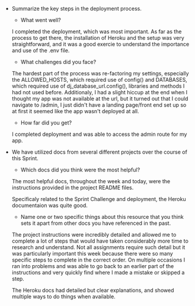 - Summarize the key steps in the deployment process. 

  - What went well?
  
  I completed the deployment, which was most important. As far as the process to get there, the installation of Heroku and the setup was very straightforward, and it was a good exercie to understand the importance and use of the .env file. 

  - What challenges did you face? 

  The hardest part of the process was re-factoring my settings, especially the ALLOWED_HOSTS, which required use of config() and DATABASES, which required use of dj_database_url.config(), libraries and methods I had not used before. Additionaly, I had a slight hiccup at the end when I thought my app was not available at the url, but it turned out that I could navigate to /admin, I just didn't have a landing page/front end set up so at first it seemed like the app wasn't deployed at all.

  - How far did you get?

  I completed deployment and was able to access the admin route for my app.

- We have utilized docs from several different projects over the course of this Sprint.

  - Which docs did you think were the most helpful? 

  The most helpful docs, throughout the week and today, were the instructions provided in the project README files. 

  Specificaly related to the Sprint Challenge and deployment, the Heroku documentaion was quite good. 

  - Name one or two specific things about this resource that you think sets it apart from other docs you have referenced in the past. 

  The project instructions were incredibly detailed and allowed me to complete a lot of steps that would have taken considerably more time to research and understand. Not all assignments require such detail but it was particularly important this week because there were so many specific steps to complete in the correct order. On multiple occasions I ran into problems and was able to go back to an earlier part of the instructions and very quickly find where I made a mistake or skipped a step.

  The Heroku docs had detailed but clear explanations, and showed multiple ways to do things when available.
